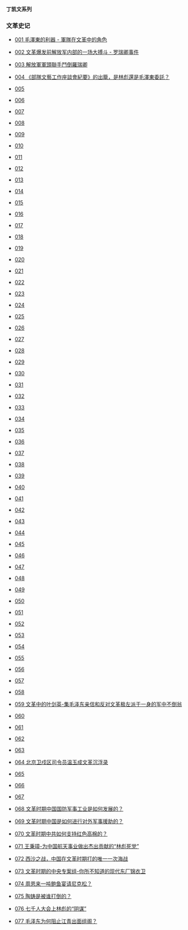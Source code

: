 #### 丁凯文系列

### 文革史记


- [001 毛澤東的利器 - 軍隊在文革中的角色  ](https://youtu.be/Tbza4HAv5yM)
- [002 文革爆发前解放军内部的一场大搏斗 - 罗瑞卿事件](https://youtu.be/26kdjl5y3D0)
- [003 解放軍軍頭聯手鬥倒羅瑞卿](https://youtu.be/ArgDWpVrf8c)
- [004 《部隊文藝工作座談會紀要》的出籠，是林彪還是毛澤東委託？](https://youtu.be/RSf6u7XsLHg)
- [005   ]()
- [006   ]()
- [007   ]()
- [008   ]()
- [009   ]()

- [010   ]()
- [011   ]()
- [012   ]()
- [013   ]()
- [014   ]()
- [015   ]()
- [016   ]()
- [017   ]()
- [018   ]()
- [019   ]()

- [020   ]()
- [021   ]()
- [022   ]()
- [023   ]()
- [024   ]()
- [025   ]()
- [026   ]()
- [027   ]()
- [028   ]()
- [029   ]()

- [030   ]()
- [031   ]()
- [032   ]()
- [033   ]()
- [034   ]()
- [035   ]()
- [036   ]()
- [037   ]()
- [038   ]()
- [039   ]()

- [040   ]()
- [041   ]()
- [042   ]()
- [043   ]()
- [044   ]()
- [045   ]()
- [046   ]()
- [047   ]()
- [048   ]()
- [049   ]()

- [050   ]()
- [051   ]()
- [052   ]()
- [053   ]()
- [054   ]()
- [055   ]()
- [056   ]()
- [057   ]()
- [058   ]()
- [059 文革中的叶剑英-集毛泽东亲信和反对文革极左派于一身的军中不倒翁](https://youtu.be/_1EDAc6u7u4)

- [060   ]()
- [061   ]()
- [062   ]()
- [063   ]()
- [064 北京卫戍区司令员温玉成文革沉浮录](https://youtu.be/GrlmRmzcnvY)
- [065   ]()
- [066   ]()
- [067   ]()
- [068 文革时期中国国防军事工业是如何发展的？](https://youtu.be/thEPLKnveLk)
- [069 文革时期中国是如何进行对外军事援助的？](https://youtu.be/9BBqXEvMMtg)

- [070 文革时期中共如何支持红色高棉的？](https://youtu.be/Y_hzxDFuP_k)
- [071 王秉璋-为中国航天事业做出杰出贡献的“林彪死党”](https://youtu.be/DaA3Qn108uQ)
- [072 西沙之战，中国在文革时期打的唯一一次海战](https://youtu.be/MU6w615PWpQ)
- [073 文革时期的中央专案组-你所不知道的现代东厂锦衣卫](https://youtu.be/CNqn7gVmark)
- [074 周恩来一吨鲍鱼宴请尼克松？](https://youtu.be/Q9WomW1b8p8)
- [075 陶铸是被谁打倒的？](https://youtu.be/d4jS0tkqPc0)
- [076 七千人大会上林彪的“阴谋”](https://youtu.be/MtiZy7adCoU)
- [077 毛泽东为何阻止江青出面组阁？ ](https://youtu.be/nem4rHGwuNw)
